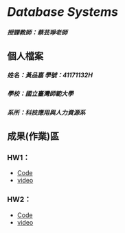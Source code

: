 # ***Database Systems***
##### 授課教師：蔡芸琤老師

## 個人檔案
##### 姓名：黃品嘉 學號：41171132H
##### 學校：國立臺灣師範大學  
##### 系所：科技應用與人力資源系

## 成果(作業)區
### HW1：
-  [Code](https://github.com/huangpinjia/DB-Repo/tree/main/Account%20management) 
-  [video](https://youtu.be/rnTgi4VpvG8"前後端連結測試")
### HW2：
-  [Code](https://github.com/huangpinjia/DB-Repo/tree/main/Account%20management)
-  [video](https://youtu.be/mKoaRB1p6Jg)
